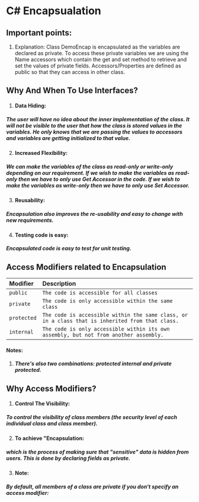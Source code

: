 
# C# Encapsualation

## Important points: 


1. Explanation: Class DemoEncap is encapsulated as the variables are declared as private. To access these private variables we are using the Name accessors which contain the get and set method to retrieve and set the values of private fields. Accessors/Properties are defined as public so that they can access in other class. 




## Why And When To Use Interfaces?

1. #### Data Hiding:  
##### The user will have no idea about the inner implementation of the class. It will not be visible to the user that how the class is stored values in the variables. He only knows that we are passing the values to accessors and variables are getting initialized to that value.



2. #### Increased Flexibility:
##### We can make the variables of the class as read-only or write-only depending on our requirement. If we wish to make the variables as read-only then we have to only use Get Accessor in the code. If we wish to make the variables as write-only then we have to only use Set Accessor.
3. #### Reusability: 
##### Encapsulation also improves the re-usability and easy to change with new requirements.

4. #### Testing code is easy:
##### Encapsulated code is easy to test for unit testing.
## Access Modifiers related to Encapsulation



| Modifier | Description     | 
| :-------- | :------- | 
| `public` | `The code is accessible for all classes` | 
| `private` | `The code is only accessible within the same class` | 
| `protected` | `The code is accessible within the same class, or in a class that is inherited from that class.` | 
| `internal` | `The code is only accessible within its own assembly, but not from another assembly.` | 


#### Notes: 
1. ##### There's also two combinations: protected internal and private protected.


## Why Access Modifiers?


1. #### Control The Visibility:  
##### To control the visibility of class members (the security level of each individual class and class member).




2. #### To achieve "Encapsulation:  
#####  which is the process of making sure that "sensitive" data is hidden from users. This is done by declaring fields as private.


3. #### Note:  
#####  By default, all members of a class are private if you don't specify an access modifier:





